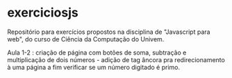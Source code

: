 # exerciciosjs
Repositório para exercícios propostos na disciplina de "Javascript para web", do curso de Ciência da Computação do Univem.

Aula 1-2 : criação de página com botões de soma, subtração e multiplicação de dois números - adição de tag âncora pra redirecionamento à uma página a fim verificar se um número digitado é primo.
